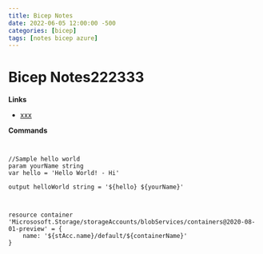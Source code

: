 ```yaml
---
title: Bicep Notes
date: 2022-06-05 12:00:00 -500
categories: [bicep]
tags: [notes bicep azure]
---
```



# Bicep Notes222333

**Links**

- [xxx](https://github.com)



**Commands**

```bicep


//Sample hello world
param yourName string
var hello = 'Hello World! - Hi'

output helloWorld string = '${hello} ${yourName}'



resource container 'Micrososoft.Storage/storageAccounts/blobServices/containers@2020-08-01-preview' = {
    name: '${stAcc.name}/default/${containerName}'
}
```